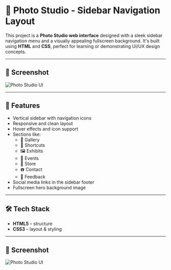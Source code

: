 # 📸 Photo Studio - Sidebar Navigation Layout

This project is a **Photo Studio web interface** designed with a sleek sidebar navigation menu and a visually appealing fullscreen background. It's built using **HTML** and **CSS**, perfect for learning or demonstrating UI/UX design concepts.

---

## 📸 Screenshot

![Photo Studio UI](Screenshot%20(167).png)

---

## 🧩 Features

- Vertical sidebar with navigation icons
- Responsive and clean layout
- Hover effects and icon support
- Sections like:
  - 📁 Gallery
  - 🔗 Shortcuts
  - 🖼️ Exhibits
  - 📅 Events
  - 🛒 Store
  - ☎️ Contact
  - 💬 Feedback
- Social media links in the sidebar footer
- Fullscreen hero background image

---

## 🛠️ Tech Stack

- **HTML5** – structure
- **CSS3** – layout & styling

---

## 📸 Screenshot

![Photo Studio UI](Screenshot%20(167).png)


